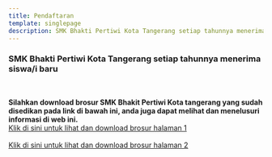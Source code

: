 ```yaml
---
title: Pendaftaran
template: singlepage
description: SMK Bhakti Pertiwi Kota Tangerang setiap tahunnya menerima siswa/i baru dengan persyaratan yang ditentukan oleh pihak sekolah.
---
```


<h3>SMK Bhakti Pertiwi Kota Tangerang setiap tahunnya menerima siswa/i baru </h3>
<br>

**Silahkan download brosur SMK Bhakit Pertiwi Kota tangerang yang sudah disedikan pada link di bawah ini, anda juga dapat melihat dan menelusuri informasi di web ini.**<br>
[Klik di sini untuk lihat dan download brosur halaman 1](brosur1.pdf)<br><br>
[Klik di sini untuk lihat dan download brosur halaman 2](brosur2.pdf)<br><br>
<!--
**Applications are invited for admission to the B.Tech Management Quota Seats (2020-21) reserved for children of Co-operative Sector employees in CAPE Engineering Colleges.**<br>
For more details and vaccancy position please call **Admission Help line Number:- 9188255056**<br><br>
[Click here to download application form](Applnform_Co-op-_Reserved_seat.pdf)<br><br>
[Click here to download Certificate Proforma](Proforma_of_certificate.pdf)<br><br>
[Click here to Fees and other details](Details_Co-op._Reserved_seat.pdf)<br><br>
# **Eligibility criteria for NRI Quota**
**Applications are invited for admission to the B.Tech Management Quota Seats (2021-22) reserved for children of Co-operative Sector employees in CAPE Engineering Colleges.**<br>
-->
<!--
<br>
[Click here to download Notification](Procedure_ApplicationForm_CapeEmployees_students.pdf)<br><br>
[Click here to download Certificate Proforma](Proforma_Co-operative_Sector_Certificate.pdf)<br><br>
-->
<!--[Click here to Fees and other details](Details_Co-op._Reserved_seat.pdf)<br><br>
-->
<!--
<h3>B.Tech Lateral Entry Admission 2021 </h3>
<br>
B.Tech Lateral Entry Entrance examination registration is open now. Apply at
<br>
[www.admissions.dtekerala.gov.in](http://admissions.dtekerala.gov.in)
<br>
Last date for applying 09.10.2021<br>
<br>
Application fee Rs 750/- for general candidates and Rs. 375 for SC/ST candidates.
 <br>
 <br>

<h3>B.Tech NRI Admission 2021 </h3>
-->